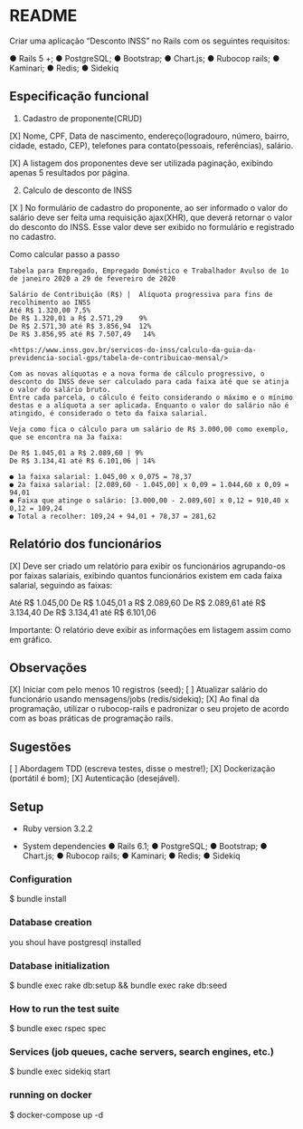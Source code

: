 # README

Criar uma aplicação “Desconto INSS” no Rails com os seguintes requisitos:

● Rails 5 +;
● PostgreSQL;
● Bootstrap;
● Chart.js;
● Rubocop rails;
● Kaminari;
● Redis;
● Sidekiq

## Especificação funcional

1. Cadastro de proponente(CRUD)

  [X] Nome, CPF, Data de nascimento, endereço(logradouro, número, bairro, cidade, estado, CEP), telefones para contato(pessoais, referências), salário.

  [X] A listagem dos proponentes deve ser utilizada paginação, exibindo apenas 5 resultados por página.

2. Calculo de desconto de INSS

  [X  ] No formulário de cadastro do proponente, ao ser informado o valor do salário deve ser feita uma requisição ajax(XHR), que deverá retornar o valor do desconto do INSS. Esse valor deve ser exibido no formulário e registrado no cadastro.

  Como calcular passo a passo

    Tabela para Empregado, Empregado Doméstico e Trabalhador Avulso de 1o de janeiro 2020 a 29 de fevereiro de 2020

    Salário de Contribuição (R$) |	Alíquota progressiva para fins de recolhimento ao INSS
    Até R$ 1.320,00	7,5%
    De R$ 1.320,01 a R$ 2.571,29	9%
    De R$ 2.571,30 até R$ 3.856,94	12%
    De R$ 3.856,95 até R$ 7.507,49	 14%

    <https://www.inss.gov.br/servicos-do-inss/calculo-da-guia-da-previdencia-social-gps/tabela-de-contribuicao-mensal/>

    Com as novas alíquotas e a nova forma de cálculo progressivo, o desconto do INSS deve ser calculado para cada faixa até que se atinja o valor do salário bruto.
    Entre cada parcela, o cálculo é feito considerando o máximo e o mínimo destas e a alíquota a ser aplicada. Enquanto o valor do salário não é atingido, é considerado o teto da faixa salarial.

    Veja como fica o cálculo para um salário de R$ 3.000,00 como exemplo, que se encontra na 3a faixa:

    De R$ 1.045,01 a R$ 2.089,60 | 9%
    De R$ 3.134,41 até R$ 6.101,06 | 14%

    ● 1a faixa salarial: 1.045,00 x 0,075 = 78,37
    ● 2a faixa salarial: [2.089,60 - 1.045,00] x 0,09 = 1.044,60 x 0,09 = 94,01
    ● Faixa que atinge o salário: [3.000,00 - 2.089,60] x 0,12 = 910,40 x 0,12 = 109,24
    ● Total a recolher: 109,24 + 94,01 + 78,37 = 281,62

## Relatório dos funcionários

 [X] Deve ser criado um relatório para exibir os funcionários agrupando-os por faixas salariais, exibindo quantos funcionários existem em cada faixa salarial, seguindo as faixas:

  Até R$ 1.045,00
  De R$ 1.045,01 a R$ 2.089,60
  De R$ 2.089,61 até R$ 3.134,40
  De R$ 3.134,41 até R$ 6.101,06

  Importante: O relatório deve exibir as informações em listagem assim como em gráfico.

## Observações

[X] Iniciar com pelo menos 10 registros (seed);
[ ] Atualizar salário do funcionário usando mensagens/jobs (redis/sidekiq);
[X] Ao final da programação, utilizar o rubocop-rails e padronizar o seu projeto de acordo com as boas práticas de programação rails.

## Sugestões

[ ] Abordagem TDD (escreva testes, disse o mestre!);
[X] Dockerização (portátil é bom);
[X] Autenticação (desejável).

## Setup

* Ruby version
3.2.2

* System dependencies
● Rails 6.1;
● PostgreSQL;
● Bootstrap;
● Chart.js;
● Rubocop rails;
● Kaminari;
● Redis;
● Sidekiq

### Configuration

$ bundle install

### Database creation

you shoul have postgresql installed

### Database initialization

$ bundle exec rake db:setup && bundle exec rake db:seed

### How to run the test suite

$ bundle exec rspec spec

### Services (job queues, cache servers, search engines, etc.)

$ bundle exec sidekiq start

### running on docker

$ docker-compose up -d
